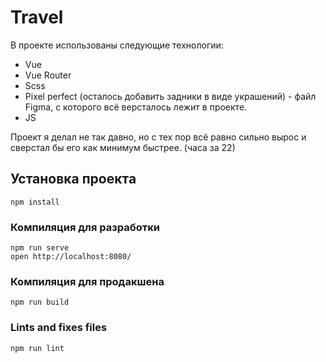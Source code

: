 # Travel

В проекте использованы следующие технологии:
- Vue
- Vue Router
- Scss
- Pixel perfect (осталось добавить задники в виде украшений) - файл Figma, с которого всё версталось лежит в проекте.
- JS

Проект я делал не так давно, но с тех пор всё равно сильно вырос и сверстал бы его как минимум быстрее. (часа за 22)

## Установка проекта
```
npm install
```

### Компиляция для разработки
```
npm run serve
open http://localhost:8080/
```

### Компиляция для продакшена
```
npm run build
```

### Lints and fixes files
```
npm run lint
```
